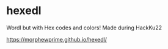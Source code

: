 # hexedl
Wordl but with Hex codes and colors!
Made during HackKu22

https://morphewprime.github.io/hexedl/
